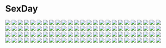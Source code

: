 # SexDay
![](https://konachan.com/jpeg/3045e709177860678ba277e4c31dcd1d/Konachan.com%20-%20162508%20bikini%20flandre_scarlet%20greetload%20izayoi_sakuya%20maid%20pool%20remilia_scarlet%20swimsuit%20third-party_edit%20touhou%20vampire%20wings.jpg)
![](https://konachan.com/jpeg/df750ce8d521ee5f5478c52703e93bef/Konachan.com%20-%20297303%20barefoot%20black_hair%20blush%20bra%20drink%20flowers%20headband%20kyuri_tizu%20loli%20navel%20original%20panties%20pink_hair%20tail%20tentacles%20thighhighs%20underwear%20yellow_eyes.jpg)
![](https://konachan.com/jpeg/c359ddff67236efb15d90ad828f4c4ef/Konachan.com%20-%2031074%20fujiyoshi_harumi%20hito_nami%20kimura_kaere%20kitsu_chiri%20kobushi_abiru%20otonashi_meru%20sayonara_zetsubou_sensei.jpg)
![](https://konachan.com/jpeg/85fc9fbdf37e9a56273869e56fc82ded/Konachan.com%20-%20133754%20black_hair%20blush%20breasts%20nipples%20no_bra%20original%20red_eyes%20shuugetsu_karasu.jpg)
![](https://konachan.com/image/9432f4cafd13702e600d50dbb8bcbd8c/Konachan.com%20-%20118798%20black_rock_shooter%20dark_skin%20hoodie%20koutari_yuu%20white_hair%20yellow_eyes.jpg)
![](https://konachan.com/image/d8483771f732e1c6dda28c3fc078c4aa/Konachan.com%20-%20172150%20book%20boya%20brown_hair%20flowers%20food%20fruit%20long_hair%20original%20pink_eyes%20rainbow%20strawberry%20tree%20twintails.jpg)
![](https://konachan.com/image/9f7c0d9a79d506dd7168f597a4b2546c/Konachan.com%20-%2082818%20%3D3%3D%20animal_ears%20clouds%20digimon%20digimon_tamers%20flowers%20makino_ruki%20renamon%20sky.jpg)
![](https://konachan.com/jpeg/dee15479a00e347b215746b8c9a4034c/Konachan.com%20-%2095421%20kogami_akira%20lucky_star%20pink_hair%20transparent%20vector.jpg)
![](https://konachan.com/image/c4e715d4b114fdfc0c1ed79f30d6b522/Konachan.com%20-%20249482%20black_eyes%20black_hair%20camera%20car%20fami_%28yellow_skies%29%20hoodie%20jpeg_artifacts%20original%20reflection%20short_hair%20signed.jpg)
![](https://konachan.com/image/b3916ec9841763b8f2594cb300f6cb9f/Konachan.com%20-%20162864%20aqua_eyes%20barefoot%20bed%20doll%20flowers%20food%20headphones%20kulo_%285186682%29%20original%20phone%20pink_hair%20ribbons%20rose.jpg)
![](https://konachan.com/image/1f1a962925808bdee0a8cfe08463aa1c/Konachan.com%20-%20231388%20bandage%20black_hair%20bow%20brown_eyes%20brown_hair%20drink%20group%20isuzu_hana%20long_hair%20night%20orange_hair%20reizei_mako%20shamakho%20short_hair%20skirt%20teddy_bear.jpg)
![](https://konachan.com/image/c28375ccbc8a0d8f378a875a4b4bde5b/Konachan.com%20-%20304622%20apron%20braids%20brown_hair%20carnelian%20drink%20flowers%20food%20genderswap%20gloves%20green_eyes%20group%20headband%20long_hair%20maid%20skirt%20thighhighs%20twintails%20waitress.jpg)
![](https://konachan.com/jpeg/5410ba8ad7f7ff10b127e44684971193/Konachan.com%20-%20284655%20beni_shake%20blush%20close%20fate_grand_order%20fate_%28series%29%20gradient%20jeanne_d%27arc_alter%20short_hair%20signed%20waifu2x%20white_hair%20yellow_eyes.jpg)
![](https://konachan.com/jpeg/30ac01caeb6a73be17b7ca2366c68765/Konachan.com%20-%20215180%20aqua_eyes%20blonde_hair%20breasts%20choker%20cleavage%20gloves%20hanetsuki_touka%20long_hair%20original%20panties%20panty_pull%20thighhighs%20underboob%20underwear%20wings.jpg)
![](https://konachan.com/jpeg/66ef635586f32cabfbe360dce4bd9f89/Konachan.com%20-%20148479%20boku_no_me_no_mae_de_xx_sareru_kanojo%20breasts%20game_cg%20mikami_mai%20nipples%20no_bra%20nopan%20orange_hair%20ribahara_aki%20skirt%20thighhighs.jpg)
![](https://konachan.com/image/b5a9d8e57b23a0beeb438b3d9d2cd6e2/Konachan.com%20-%20249174%20b.c.n.y.%20breasts%20bunny_ears%20cleavage%20headband%20leotard%20long_hair%20magic%20male%20ofuda%20original%20pantyhose%20ponytail%20purple_hair%20short_hair%20shrine%20wristwear.jpg)
![](https://konachan.com/image/ed94ff912a32e01a5a93724235ba2375/Konachan.com%20-%20162541%20censored%20cum%20erokosei%20flat_chest%20footjob%20jpeg_artifacts%20nipples%20no_bra%20nopan%20penis%20pointed_ears%20pussy%20puyo_puyo%20shirt_lift%20uncensored.jpg)
![](https://konachan.com/image/c1b2a2a822fa1afda133b46e4a406d2e/Konachan.com%20-%20225575%20animal%20animal_ears%20blonde_hair%20breasts%20fox%20foxgirl%20hc%20long_hair%20moonlight_flower%20navel%20nude%20ragnarok_online%20thighhighs.jpg)
![](https://konachan.com/jpeg/e85335c3d99e4b0125305a19cdac4060/Konachan.com%20-%20283827%20amashiro_natsuki%20breasts%20censored%20close%20cropped%20gray_hair%20long_hair%20no_bra%20open_shirt%20original%20purple_eyes%20school_uniform.jpg)
![](https://konachan.com/jpeg/0130279992e33dd72e5e31727e3dfe8e/Konachan.com%20-%20258641%20anthropomorphism%20aulick_%28azur_lane%29%20azur_lane%20fletcher%20foote_%28azur_lane%29%20group%20koroneko_p0w0q%20laffey_%28azur_lane%29%20spence_%28azur_lane%29.jpg)
![](https://konachan.com/image/a2bfa34ccb6bb79b9f649007e9241322/Konachan.com%20-%205156%20cherry_blossoms%20dress%20fairy%20flowers%20hat%20lily_white%20long_hair%20orange_hair%20red_eyes%20ribbons%20sky%20touhou.jpg)
![](https://konachan.com/image/07e061b1c00ca680851ab390d5c2f1ff/Konachan.com%20-%2096847%203rd_eye%20black_hair%20bloody_rondo%20breast_grab%20censored%20game_cg%20kamizu_sayaka%20maid%20penis%20purple_eyes%20pussy%20pussy_juice%20sakaki_maki%20sex.jpg)
![](https://konachan.com/jpeg/8542fee6e7294aff914097dfbee41009/Konachan.com%20-%20305329%20aliasing%20ass%20bed%20black_eyes%20black_hair%20blush%20bodysuit%20breasts%20cameltoe%20fingering%20green_eyes%20nipples%20ponytail%20pussy%20red_hair%20sasayuki%20short_hair%20yuri.jpg)
![](https://konachan.com/image/1718bedfcbdd18f4eaa6341564b97029/Konachan.com%20-%2022003%20bonta-kun%20chidori_kaname%20full_metal_panic.jpg)
![](https://konachan.com/image/e72ff790e93242ae37e4fae8d61f98c0/Konachan.com%20-%20197516%20aoki_%28miharuu%29%20apron%20blue_eyes%20braids%20choker%20clouds%20gray_hair%20group%20hat%20industrial%20male%20original%20pantyhose%20scenic%20school_uniform%20train.jpg)
![](https://konachan.com/image/b7d6000efb80548cf741c2a2dfb9ab39/Konachan.com%20-%20143254%20animal_ears%20bikini%20catgirl%20flowers%20long_hair%20navel%20red_eyes%20swimsuit.jpg)
![](https://konachan.com/image/efd7db6b51f3665f02b33ee9a7a010b2/Konachan.com%20-%2035276%20fay_d_flourite%20kurogane%20tsubasa_reservoir_chronicle.jpg)
![](https://konachan.com/image/5aed4e247ecc38a1f81ae753d887d097/Konachan.com%20-%20110442%20animal_ears%20food%20foxgirl%20japanese_clothes%20makura_tea%20multiple_tails%20original%20panties%20skirt%20striped_panties%20tail%20thighhighs%20underwear%20yukata.jpg)
![](https://konachan.com/jpeg/54628d706ea69b6df1f6e07aa6317e2f/Konachan.com%20-%20261931%20animal_ears%20bikini%20blush%20clouds%20fang%20fate_grand_order%20fate_%28series%29%20foxgirl%20long_hair%20pink_hair%20sky%20swimsuit%20tagme_%28artist%29%20tail%20underboob%20yellow_eyes.jpg)
![](https://konachan.com/image/ef4caf81c4bfc02b1c3fcf7798fb254a/Konachan.com%20-%20211223%20flowers%20green_hair%20kazami_yuuka%20loli%20pyonsuke0141%20red_eyes%20short_hair%20skirt%20touhou%20umbrella.jpg)
![](https://konachan.com/image/20f031510aeae9e6b63f8eb51ccbf31c/Konachan.com%20-%20214371%20blue_eyes%20blue_hair%20dlsite.com%20elle_sweet%20hat%20natashya_%28pommier%29%20original%20pantyhose%20scarf%20short_hair%20skirt.jpg)
![](https://konachan.com/image/840c41a2ed1837f15af06d9e11c5b03f/Konachan.com%20-%20187932%20brown_hair%20placental_hoshijiro%20short_hair%20s.h.v%20sidonia_no_kishi.jpg)
![](https://konachan.com/image/2a1a745bd9f0bfa54ba013e71b0995eb/Konachan.com%20-%2022768%20ran_%28texhnolyze%29%20texhnolyze.jpg)
![](https://konachan.com/jpeg/de888cf3337f9cc4aab5dcddc05e4075/Konachan.com%20-%20138741%20panties%20panty_pull%20ribbons%20tagme%20underwear.jpg)
![](https://konachan.com/jpeg/f639a104d56b331314a9051a221205aa/Konachan.com%20-%20235179%20bow%20bra%20breasts%20brown_eyes%20brown_hair%20censored%20fingering%20game_cg%20long_hair%20male%20nipples%20panties%20panty_pull%20skirt%20skirt_lift%20tie%20underwear%20wet.jpg)
![](https://konachan.com/image/d81f9a33f79cc764600d24dcde98b7bf/Konachan.com%20-%2091522%20kaito%20male%20meiko%20mermaid%20underwater%20vocaloid%20water.jpg)
![](https://konachan.com/image/8161382eaa098fe6da066e66c127d52a/Konachan.com%20-%20243358%20building%20city%20clouds%20jpeg_artifacts%20mclelun%20nobody%20original%20scenic%20sky.jpg)
![](https://konachan.com/image/14e65eeecb117ac575c17de4ab3ed882/Konachan.com%20-%20101210%20cropped%20hatsune_miku%20h%40ge%20third-party_edit%20vocaloid%20water.jpg)
![](https://konachan.com/image/4f0e1b29c1fb14691c4596c0e3ff7dc7/Konachan.com%20-%20157053%20animal%20bird%20clouds%20cross%20dress%20grass%20hatsune_miku%20see_through%20signed%20sky%20sunset%20twintails%20vocaloid%20xuehua.jpg)
![](https://konachan.com/image/c33fac5719b6d1c297f8dd12983ba9a0/Konachan.com%20-%20258352%20apron%20blush%20city%20clouds%20drink%20fire%20flowers%20foxgirl%20group%20magic%20maid%20male%20miko%20night%20no_bra%20nopan%20original%20petals%20ruins%20sake%20sky%20socks%20tail%20waitress.jpg)
![](https://konachan.com/image/0ea5c52ca0c2ce957d339861a05cf1ea/Konachan.com%20-%2019747%20cosplay%20fate_%28series%29%20fate_stay_night%20nurse%20red%20tohsaka_rin%20type-moon.jpg)
![](https://konachan.com/image/f20eedf17758a41ada861371376dbf52/Konachan.com%20-%2031322%20onegai_twins.jpg)
![](https://konachan.com/jpeg/6631562c91a71776cdcc169966d2ff31/Konachan.com%20-%2047260%202girls%20black_lemon-chan%20blue_eyes%20green_hair%20iizuki_tasuku%20melon-chan%20melonbooks%20panties%20pink_eyes%20purple_hair%20ribbons%20twintails%20underwear.jpg)
![](https://konachan.com/jpeg/5d267a980b231269a358813ddfd46a8b/Konachan.com%20-%20283910%20breasts%20brown_hair%20green%20green_eyes%20idolmaster%20idolmaster_cinderella_girls%20kneehighs%20naked_shirt%20pubic_hair%20shibuya_rin%20shiwasu_no_okina%20tie.jpg)
![](https://konachan.com/jpeg/cadc1ab3a8f2526b260365e2e8ad7ab0/Konachan.com%20-%20243331%20aqua_eyes%20blush%20chiri_%28atlanta%29%20glasses%20original%20pink_hair%20school_uniform%20see_through%20short_hair%20twintails%20wet.jpg)
![](https://konachan.com/image/1f27983a7786e2fc5ebd689158299ccd/Konachan.com%20-%20143391%20aqua_eyes%20blonde_hair%20btoor%20dress%20flowers%20long_hair%20petals%20seeu%20vocaloid.jpg)
![](https://konachan.com/jpeg/5f84ff976e638f39689b1c5372a4ccab/Konachan.com%20-%20151176%20cabbit%20game_cg%20kimi_e_okuru_sora_no_hana%20nishizono_kanna%20yukie.jpg)
![](https://konachan.com/image/e4ad48f66113f4c35266d7a1b53eb068/Konachan.com%20-%20136629%20artoria_pendragon_%28all%29%20blonde_hair%20chain%20daizo%20fate_%28series%29%20fate_stay_night%20fate_zero%20green_eyes%20motorcycle%20saber%20suit%20sword%20tie%20weapon.jpg)
![](https://konachan.com/jpeg/49b91c46cd570f0c3f08432f0788fac4/Konachan.com%20-%20302763%20anthropomorphism%20azur_lane%20censored%20formidable_%28azur_lane%29%20goth-loli%20gray_hair%20kageira%20lolita_fashion%20penis%20pussy%20sex.jpg)
![](https://konachan.com/jpeg/a299444906385b399a42c06201bb441d/Konachan.com%20-%20129033%20blush%20breasts%20green_eyes%20lala_satalin_deviluke%20long_hair%20navel%20nipples%20nude%20pink_hair%20tail%20to_love_ru%20transparent%20vector.jpg)
![](https://konachan.com/jpeg/a2db21e6cd10659b906b84ab31357ed4/Konachan.com%20-%20245497%20cosplay%20final_fantasy%20final_fantasy_xiv%20hyperdimension_neptunia%20kazenokaze%20neptune%20purple_heart.jpg)
![](https://konachan.com/image/04a456c259dafdf1245addfbb28d8037/Konachan.com%20-%20224000%20ojousama_kumikyoku%20panties%20panty_pull%20thighhighs%20underwear%20xxtisatoxx.jpg)
![](https://konachan.com/image/1cc4e342fbb251fed509e51a0292d27a/Konachan.com%20-%2049830%20cherry%20food%20fruit%20headphones%20marie_rudel%20sakura_strasse%20thighhighs.jpg)
![](https://konachan.com/jpeg/8ab59e409c4319097e2bed895627da2e/Konachan.com%20-%20263353%20bra%20breasts%20cameltoe%20cleavage%20elbow_gloves%20fate_%28series%29%20gloves%20long_hair%20panties%20pink_hair%20skirt%20skirt_lift%20underwear%20waifu2x%20yang-do.jpg)
![](https://konachan.com/image/206e58d317513b022f62d0c596767786/Konachan.com%20-%2012912%20aqua_eyes%20aqua_hair%20hatsune_miku%20leek%20long_hair%20skirt%20twintails%20vocaloid.jpg)
![](https://konachan.com/jpeg/f364b1f5694e401bf522f1c801529fe2/Konachan.com%20-%2091766%20japanese_clothes%20kimono%20weapon%20zqhzx.jpg)
![](https://konachan.com/jpeg/c0ae85ff3c093ba0fd76673935b9b3c2/Konachan.com%20-%20277666%20censored%20game_cg%20guilty%20kaji_nana%20ore_no_ue_de_agaku_rokunin_no_togime%20pussy%20tagme_%28artist%29.jpg)
![](https://konachan.com/image/816adc969ec4a70340912d7958c2be81/Konachan.com%20-%20167462%202girls%20asuka_%28louyun%29%20blonde_hair%20blue_eyes%20blush%20bubbles%20candy%20dress%20food%20hat%20headdress%20kirisame_marisa%20short_hair%20shoujo_ai%20touhou%20witch%20yellow_eyes.jpg)
![](https://konachan.com/image/ac24dd230495c5e62760a8e14ab8e0e9/Konachan.com%20-%20292144%20atobesakunolove%20black_hair%20breasts%20cleavage%20gag%20japanese_clothes%20kamado_nezuko%20kimetsu_no_yaiba%20kimono%20long_hair%20pink_eyes%20signed.jpg)
![](https://konachan.com/image/1b698abec35b9305f1bcba3e8860fbf6/Konachan.com%20-%2044427%20card_captor_sakura%20daidouji_tomoyo%20kinomoto_sakura%20kinomoto_touya%20li_syaoran%20moonknives%20tsukishiro_yukito.jpg)
![](https://konachan.com/image/d476276db52ecf7deb98521e8f47b541/Konachan.com%20-%20128741%20idolmaster%20minase_iori%20minazuki_randoseru.jpg)
![](https://konachan.com/image/f716317cb49576a7111de92e3dcdee43/Konachan.com%20-%2018638%20komori_kiri%20sayonara_zetsubou_sensei.jpg)
![](https://konachan.com/jpeg/01b5e9ed657875c7aa92c048679db45d/Konachan.com%20-%20139797%20bikini%20pink_hair%20saburou_%28hgmg%29%20saigyouji_yuyuko%20short_hair%20swimsuit%20thighhighs%20touhou%20white.jpg)
![](https://konachan.com/image/4271c8a1e60630b6184a96754743a793/Konachan.com%20-%2011488%20animal%20barasui%20dengeki_moeoh%20ferret%20goggles%20group%20ichigo_mashimaro%20itou_chika%20itou_nobue%20john%20loli%20matsuoka_miu%20sakuragi_matsuri%20swimsuit.jpg)
![](https://konachan.com/jpeg/56de342f1272e7f902ea005d37426779/Konachan.com%20-%20286265%20aqua_eyes%20bed%20blush%20bow%20breasts%20cropped%20dress%20loli%20long_hair%20nipples%20no_bra%20original%20ribbons%20ryo%20skirt_lift%20spread_legs%20thighhighs%20twintails%20waifu2x.jpg)
![](https://konachan.com/jpeg/4563701eb92e1660686d86c08b899b6c/Konachan.com%20-%20249723%20black_hair%20blue_eyes%20blush%20breasts%20clover_point%20game_cg%20kashiwagi_tsukine%20long_hair%20nude%20towel%20waifu2x%20wet%20yuyi.jpg)
![](https://konachan.com/image/d055a6b487af42d4408f8efeb33bd20b/Konachan.com%20-%2074628%20ayase_hazuki%20barefoot%20long_hair%20pink_hair.jpg)
![](https://konachan.com/jpeg/cf713bc3a6d352c7fae82708576fb29f/Konachan.com%20-%20204646%20blonde_hair%20blue_eyes%20breasts%20chie_%28ishikei%29%20ishikei%20nipples%20original%20white.jpg)
![](https://konachan.com/image/1a8c4ce1c4929b3fe4a5232e67273814/Konachan.com%20-%20211031%20aliasing%20date_a_live%20flowers%20goth-loli%20lolita_fashion%20tokisaki_kurumi%20tsubasaki%20wedding_attire.jpg)
![](https://konachan.com/image/8172cefa0243f9b832eadb18100a9a56/Konachan.com%20-%2018615%20darker_than_black%20vector%20yin.jpg)
![](https://konachan.com/image/5ea41a862bc575422d4e942477500744/Konachan.com%20-%20151438%20blonde_hair%20breasts%20christmas%20cleavage%20green_eyes%20horns%20hoshiguma_yuugi%20mizuhashi_parsee%20pointed_ears%20santa_costume%20touhou%20zan_%28harukahime%29.jpg)
![](https://konachan.com/jpeg/2565fbd5e1efbb0806a91fa91f6fc58f/Konachan.com%20-%20259972%202girls%20bed%20dress%20elbow_gloves%20gloves%20hyperdimension_neptunia%20long_hair%20nepgear%20pantyhose%20purple_eyes%20purple_hair%20shoujo_ai%20tagme_%28artist%29.jpg)
![](https://konachan.com/jpeg/b7fe89049f522e003252b0f1fb5ef860/Konachan.com%20-%20263991%20adult_neptune%20blush%20dress%20garter%20hoodie%20hyperdimension_neptunia%20kazenokaze%20long_hair%20neptune%20purple_eyes%20purple_hair%20sword%20weapon%20white.jpg)
![](https://konachan.com/jpeg/9b5572c24507277b54acd4038c63783d/Konachan.com%20-%20242059%20annin_doufu%20blush%20breasts%20building%20city%20dress%20idolmaster%20idolmaster_cinderella_girls%20jougasaki_mika%20long_hair%20night%20pink_hair%20sky%20yellow_eyes.jpg)
![](https://konachan.com/jpeg/535c32777bbf2bfc07454e0e0cf31877/Konachan.com%20-%20174989%20bow%20cape%20game_cg%20hhg_megami_no_shuuen%20nanase_meruchi%20ophelia_lancaster%20purple_eyes%20red_hair%20thighhighs%20twintails%20windmill_%28company%29.jpg)
![](https://konachan.com/jpeg/977be256cbfe90427a345498df43370f/Konachan.com%20-%20248027%20aqua_hair%20blush%20flowers%20hat%20long_hair%20ribbons%20shuzi%20twintails%20vocaloid%20vocaloid_china%20xingchen.jpg)
![](https://konachan.com/jpeg/ab6020fccbad397842d21a4abf6ad00b/Konachan.com%20-%20259397%20aqua_eyes%20azarashi_soft%20black_hair%20brown_eyes%20clouds%20dress%20game_cg%20gintaroh%20hat%20long_hair%20male%20short_hair%20sky%20takanashi_shiori%20twintails.jpg)
![](https://konachan.com/image/cf626c5b651a770a4cb2744aa6662569/Konachan.com%20-%20194064%20grass%20green_eyes%20green_hair%20japanese_clothes%20kochiya_sanae%20long_hair%20miko%20petals%20risutaru%20skirt%20sky%20sunset%20touhou%20water.jpg)
![](https://konachan.com/image/3567c4b032e020727abfeeeeb3201c05/Konachan.com%20-%20267439%20blue_eyes%20breasts%20ensemble_%28company%29%20gin_%28oyoyo%29%20jpeg_artifacts%20koi_wa_sotto_saku_hana_no_you_ni%20kotoishi_iori%20long_hair%20navel%20nude%20red_hair.jpg)
![](https://konachan.com/jpeg/74b84d291a5496f72e6318c7ce084422/Konachan.com%20-%2032819%20kamigishi_akari%20norizou%20to_heart%20underwear%20white.jpg)
![](https://konachan.com/image/9ffd121d166552b35f06b25457067b88/Konachan.com%20-%20276529%20blonde_hair%20bow_%28weapon%29%20braids%20breasts%20cleavage%20green_eyes%20long_hair%20louishung%20original%20pointed_ears%20ponytail%20weapon.jpg)
![](https://konachan.com/jpeg/139a3403920fa9f2d515fc2fe66ba2fd/Konachan.com%20-%20220961%20azuuru_%28azure0608%29%20dress%20long_hair%20original%20pink_eyes%20white_hair%20wings.jpg)
![](https://konachan.com/image/044b71363d48ad317cea6b2ed5069998/Konachan.com%20-%20224522%202girls%20aqua_eyes%20ball%20barefoot%20bikini%20blue_hair%20brown_hair%20flowers%20food%20grass%20hoodie%20ice_cream%20loli%20navel%20pool%20popsicle%20summer%20swimsuit%20tree%20water%20wet.jpg)
![](https://konachan.com/image/cdeacdfda30ec083775b1548c4da5fe0/Konachan.com%20-%20171095%203d%20brown_hair%20building%20dark%20flowers%20industrial%20jpeg_artifacts%20m_kato%20original%20scenic%20short_hair%20stairs%20thighhighs.jpg)
![](https://konachan.com/image/aa0635db493221712507d95d89e6eb74/Konachan.com%20-%20104868%20brown_hair%20rain%20short_hair%20tagme%20tagme_%28artist%29%20umbrella%20water%20yellow_eyes.jpg)
![](https://konachan.com/image/836f9d5cbf050a81f016b2c132058494/Konachan.com%20-%20172387%20acerbi%20ass%20original%20panties%20see_through%20swimsuit%20thighhighs%20uncensored%20underwear.jpg)
![](https://konachan.com/image/4f76296ec50561174f727a9bf904c09a/Konachan.com%20-%20158333%20kimi_to_kanojo_to_kanojo_no_koi.%20mukou_aoi%20nitroplus%20school_uniform%20sone_miyuki%20tsuji_santa.jpg)
![](https://konachan.com/image/8243c834cb039665eb005d7ad56885a6/Konachan.com%20-%20136690%20breasts%20fingering%20kusanagi_tonbo%20masturbation%20nipples%20nude%20open_shirt%20red_eyes%20red_hair%20school_uniform%20tagme%20tears.jpg)
![](https://konachan.com/image/7135fc73e26b048d4a3125812f4d4353/Konachan.com%20-%20267321%202girls%20aqua_eyes%20ayase_eri%20blonde_hair%20green_eyes%20long_hair%20ponytail%20purple_hair%20toujou_nozomi%20twintails%20wink%20yellow%20zawawa_%28satoukibi1108%29.jpg)
![](https://konachan.com/jpeg/f1c91a2bc7d6e68fd56a4c99d5ade4cf/Konachan.com%20-%20121169%20game_cg%20ikura_nagisa%20katase_aki%20mashiro_summer%20school_uniform%20white_hair%20yasaka_chihiru.jpg)
![](https://konachan.com/jpeg/6b8cfbb7a48cdcf469fff22549e5ca35/Konachan.com%20-%2017584%20artemis%20pink_hair%20red_eyes%20tsukuyomi_moon_phase%20vampire%20vector.jpg)
![](https://konachan.com/jpeg/27c005e9b0a2169e93474f715e70e4e2/Konachan.com%20-%20146894%20blonde_hair%20blue_eyes%20breasts%20cleavage%20long_hair%20misaki_kurehito%20queen%27s_blade%20queen%27s_blade_grimoire%20sword%20thighhighs%20weapon%20white.jpg)
![](https://konachan.com/image/5834c9a4dd097365e8011caae049797c/Konachan.com%20-%20134276%20blue_eyes%20gura_%28kmj%29%20long_hair%20sword%20tagme%20weapon.jpg)
![](https://konachan.com/image/95784ea2ca427bccca5512f1f9cb2709/Konachan.com%20-%2043679%20chibi%20kamikita_komari%20little_busters%21.jpg)
![](https://konachan.com/image/44a0ea282a55a387268849e99efadeb2/Konachan.com%20-%20183243%20black_eyes%20black_hair%20dress%20drink%20long_hair%20original%20socks%20yakka.jpg)
![](https://konachan.com/image/dfb5265a3dc3074d784224347d609e43/Konachan.com%20-%20195089%20aqua_eyes%20aqua_hair%20hatsune_miku%20kanzaki_hiro%20twintails%20vocaloid.jpg)
![](https://konachan.com/image/8a5ed9d6f38d8d0c164efae4f8deeae2/Konachan.com%20-%20100247%20butterfly%20flowers%20hatsune_miku%20vocaloid.jpg)
![](https://konachan.com/jpeg/5813487f8627fda20f090d43c7ca9cd2/Konachan.com%20-%20180968%20alia%27s_carnival%20asamiya_shiina%20brown_hair%20game_cg%20hat%20long_hair%20nanao_naru%20nanawind%20red_eyes%20school_uniform.jpg)
![](https://konachan.com/jpeg/2cef45b9f17ae64d2a9a95f3455ea54c/Konachan.com%20-%20224579%20game_cg%20kawatsu_tsubasa%20nipples%20nude%20sorai_shinya%20soshite_hatsukoi_ga_imouto_ni_naru.jpg)
![](https://konachan.com/image/49f4e39514fbca39418bc580c2a345cc/Konachan.com%20-%20167651%20breasts%20brown_hair%20cleavage%20dress%20hat%20hiiro_%28kikokico%29%20long_hair%20mawaru_penguindrum%20pink_eyes%20takakura_himari%20torn_clothes.jpg)
